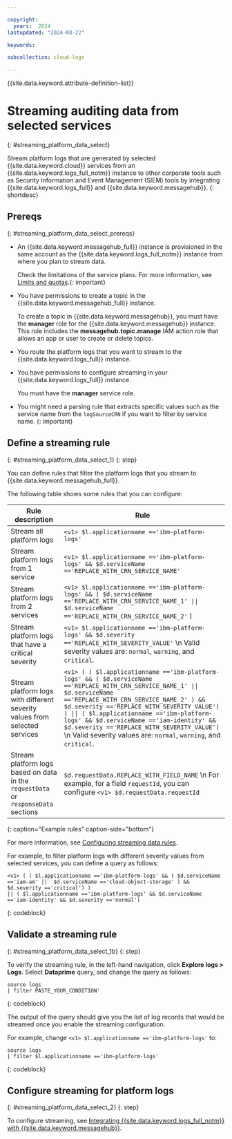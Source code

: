 ```yaml
---

copyright:
  years:  2024
lastupdated: "2024-08-22"

keywords:

subcollection: cloud-logs

---
```


{{site.data.keyword.attribute-definition-list}}

# Streaming auditing data from selected services
{: #streaming_platform_data_select}

Stream platform logs that are generated by selected {{site.data.keyword.cloud}} services from an {{site.data.keyword.logs_full_notm}} instance to other corporate tools such as Security Information and Event Management (SIEM) tools by integrating {{site.data.keyword.logs_full}} and {{site.data.keyword.messagehub}}.
{: shortdesc}


## Prereqs
{: #streaming_platform_data_select_prereqs}

- An {{site.data.keyword.messagehub_full}} instance is provisioned in the same account as the {{site.data.keyword.logs_full_notm}} instance from where you plan to stream data.

    Check the limitations of the service plans. For more information, see [Limits and quotas](/docs/EventStreams?topic=EventStreams-kafka_quotas).{: important}

- You have permissions to create a topic in the {{site.data.keyword.messagehub_full}} instance.

    To create a topic in {{site.data.keyword.messagehub}}, you must have the **manager** role for the {{site.data.keyword.messagehub}} instance. This role includes the **messagehub.topic.manage** IAM action role that allows an app or user to create or delete topics.

- You route the platform logs that you want to stream to the {{site.data.keyword.logs_full}} instance.

- You have permissions to configure streaming in your {{site.data.keyword.logs_full}} instance.

    You must have the **manager** service role.

- You might need a parsing rule that extracts specific values such as the service name from the `logSourceCRN` if you want to filter by service name. {: important}

## Define a streaming rule
{: #streaming_platform_data_select_1}
{: step}

You can define rules that filter the platform logs that you stream to {{site.data.keyword.messagehub_full}}.


The following table shows some rules that you can configure:

| Rule description | Rule |
|------------------|------|
| Stream all platform logs | `<v1> $l.applicationname =='ibm-platform-logs'` |
| Stream platform logs from 1 service | `<v1> $l.applicationname =='ibm-platform-logs' && $d.serviceName =='REPLACE_WITH_CRN_SERVICE_NAME'` |
| Stream platform logs from 2 services | `<v1> $l.applicationname =='ibm-platform-logs' && ( $d.serviceName =='REPLACE_WITH_CRN_SERVICE_NAME_1' \|\| $d.serviceName =='REPLACE_WITH_CRN_SERVICE_NAME_2'` ) |
| Stream platform logs that have a critical severity | `<v1> $l.applicationname =='ibm-platform-logs' && $d.severity =='REPLACE_WITH_SEVERITY_VALUE'`  \n Valid severity values are: `normal`, `warning`, and `critical`. |
| Stream platform logs with different severity values from selected services | `<v1> ( ( $l.applicationname =='ibm-platform-logs' && ( $d.serviceName =='REPLACE_WITH_CRN_SERVICE_NAME_1' \|\|  $d.serviceName =='REPLACE_WITH_CRN_SERVICE_NAME_2' ) && $d.severity =='REPLACE_WITH_SEVERITY_VALUE') ) \|\| ( $l.applicationname =='ibm-platform-logs' && $d.serviceName =='iam-identity' && $d.severity =='REPLACE_WITH_SEVERITY_VALUE')`  \n Valid severity values are: `normal`, `warning`, and `critical`.|
| Stream platform logs based on data in the `requestData` or `responseData` sections | `$d.requestData.REPLACE_WITH_FIELD_NAME`  \n For example, for a field `requestId`, you can configure `<v1> $d.requestData.requestId` |
{: caption="Example rules" caption-side="bottom"}


For more information, see [Configuring streaming data rules](/docs/cloud-logs?topic=cloud-logs-streaming_rules).


For example, to filter platform logs with different severity values from selected services, you can define a query as follows:

```text
<v1> ( ( $l.applicationname =='ibm-platform-logs' && ( $d.serviceName =='iam-am' ||  $d.serviceName =='cloud-object-storage' ) && $d.severity =='critical') )
|| ( $l.applicationname =='ibm-platform-logs' && $d.serviceName =='iam-identity' && $d.severity =='normal')
```
{: codeblock}

## Validate a streaming rule
{: #streaming_platform_data_select_1b}
{: step}

To verify the streaming rule, in the left-hand navigation, click **Explore logs > Logs**. Select **Dataprime** query, and change the query as follows:


```text
source logs
| filter PASTE_YOUR_CONDITION'
```
{: codeblock}

The output of the query should give you the list of log records that would be streamed once you enable the streaming configuration.

For example, change `<v1> $l.applicationname =='ibm-platform-logs'` to:

```text
source logs
| filter $l.applicationname =='ibm-platform-logs'
```
{: codeblock}

## Configure streaming for platform logs
{: #streaming_platform_data_select_2}
{: step}

To configure streaming, see [Integrating {{site.data.keyword.logs_full_notm}} with {{site.data.keyword.messagehub}}](/docs/cloud-logs?topic=cloud-logs-event-streams-cloud-logs).
